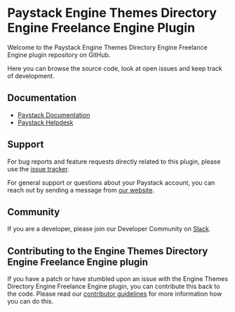 
# Paystack Engine Themes Directory Engine Freelance Engine Plugin

Welcome to the Paystack Engine Themes Directory Engine Freelance Engine plugin repository on GitHub. 

Here you can browse the source code, look at open issues and keep track of development.


## Documentation

* [Paystack Documentation](https://developers.paystack.co/v2.0/docs/)
* [Paystack Helpdesk](https://paystack.com/help)

## Support

For bug reports and feature requests directly related to this plugin, please use the [issue tracker](https://github.com/PaystackHQ/plugin-engine-themes-directory-engine-freelance-engine/issues). 

For general support or questions about your Paystack account, you can reach out by sending a message from [our website](https://paystack.com/contact).

## Community

If you are a developer, please join our Developer Community on [Slack](https://slack.paystack.com).

## Contributing to the Engine Themes Directory Engine Freelance Engine plugin

If you have a patch or have stumbled upon an issue with the Engine Themes Directory Engine Freelance Engine plugin, you can contribute this back to the code. Please read our [contributor guidelines](https://github.com/PaystackHQ/plugin-engine-themes-directory-engine-freelance-engine/blob/master/CONTRIBUTING.md) for more information how you can do this.
